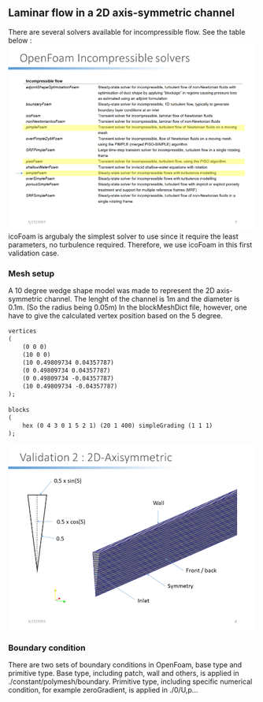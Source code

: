 ## Laminar flow in a 2D axis-symmetric channel

There are several solvers available for incompressible flow. See the table below :
![alt text](../../images/Axis_Hagen/solvers.png "Solvers")
icoFoam is argubaly the simplest solver to use since it require the least parameters, no turbulence required. Therefore, we use icoFoam in this first validation case.

### Mesh setup 

A 10 degree wedge shape model was made to represent the 2D axis-symmetric channel. The lenght of the channel is 1m and the diameter is 0.1m. (So the radius being 0.05m) In the blockMeshDict file, however, one have to give the calculated vertex position based on the 5 degree.
```
vertices
(
    (0 0 0)
    (10 0 0)
    (10 0.49809734 0.04357787)
    (0 0.49809734 0.04357787)
    (0 0.49809734 -0.04357787)
    (10 0.49809734 -0.04357787)
);

blocks
(
    hex (0 4 3 0 1 5 2 1) (20 1 400) simpleGrading (1 1 1)
);
```
![alt text](../../images/Axis_Hagen/mesh.png "blockmesh")


### Boundary condition

There are two sets of boundary conditions in OpenFoam, base type and primitive type. Base type, including patch, wall and others, is applied in ./constant/polymesh/boundary. Primitive type, including specific numerical condition, for example zeroGradient, is applied in ./0/U,p...

